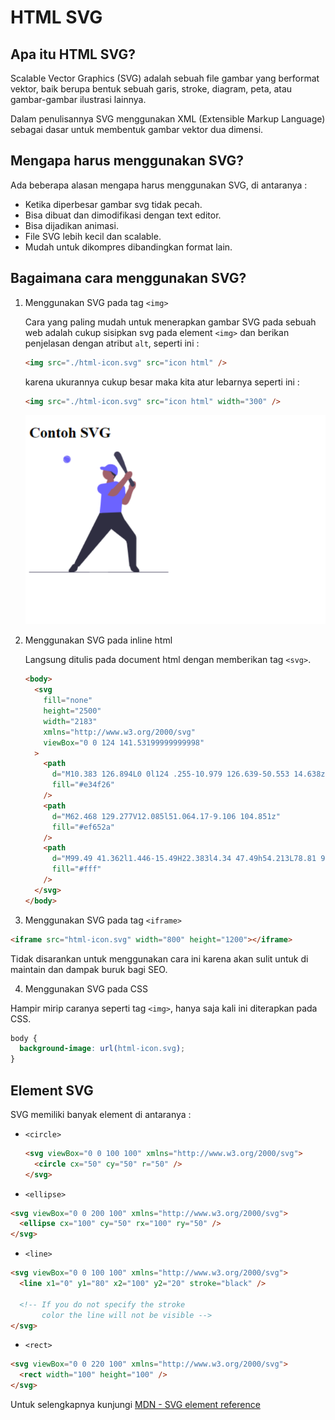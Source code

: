 # HTML SVG

## Apa itu HTML SVG?

Scalable Vector Graphics (SVG) adalah sebuah file gambar yang berformat vektor, baik berupa bentuk sebuah garis, stroke, diagram, peta, atau gambar-gambar ilustrasi lainnya.

Dalam penulisannya SVG menggunakan XML (Extensible Markup Language) sebagai dasar untuk membentuk gambar vektor dua dimensi.

## Mengapa harus menggunakan SVG?

Ada beberapa alasan mengapa harus menggunakan SVG, di antaranya :

- Ketika diperbesar gambar svg tidak pecah.
- Bisa dibuat dan dimodifikasi dengan text editor.
- Bisa dijadikan animasi.
- File SVG lebih kecil dan scalable.
- Mudah untuk dikompres dibandingkan format lain.

## Bagaimana cara menggunakan SVG?

1. Menggunakan SVG pada tag `<img>`

   Cara yang paling mudah untuk menerapkan gambar SVG pada sebuah web adalah cukup sisipkan svg pada element `<img>` dan berikan penjelasan dengan atribut `alt`, seperti ini :

   ```html
   <img src="./html-icon.svg" src="icon html" />
   ```

   karena ukurannya cukup besar maka kita atur lebarnya seperti ini :

   ```html
   <img src="./html-icon.svg" src="icon html" width="300" />
   ```

   ![contoh svg img](contoh-1.png)

2. Menggunakan SVG pada inline html

   Langsung ditulis pada document html dengan memberikan tag `<svg>`.

   ```html
   <body>
     <svg
       fill="none"
       height="2500"
       width="2183"
       xmlns="http://www.w3.org/2000/svg"
       viewBox="0 0 124 141.53199999999998"
     >
       <path
         d="M10.383 126.894L0 0l124 .255-10.979 126.639-50.553 14.638z"
         fill="#e34f26"
       />
       <path
         d="M62.468 129.277V12.085l51.064.17-9.106 104.851z"
         fill="#ef652a"
       />
       <path
         d="M99.49 41.362l1.446-15.49H22.383l4.34 47.49h54.213L78.81 93.617l-17.362 4.68-17.617-5.106-.936-12.085H27.319l2.128 24.681 32 8.936 32.255-8.936 4.34-48.17H41.107L39.49 41.362z"
         fill="#fff"
       />
     </svg>
   </body>
   ```

3. Menggunakan SVG pada tag `<iframe>`

```html
<iframe src="html-icon.svg" width="800" height="1200"></iframe>
```

Tidak disarankan untuk menggunakan cara ini karena akan sulit untuk di maintain dan dampak buruk bagi SEO.

4. Menggunakan SVG pada CSS

Hampir mirip caranya seperti tag `<img>`, hanya saja kali ini diterapkan pada CSS.

```css
body {
  background-image: url(html-icon.svg);
}
```

## Element SVG

SVG memiliki banyak element di antaranya :

- `<circle>`

  ```html
  <svg viewBox="0 0 100 100" xmlns="http://www.w3.org/2000/svg">
    <circle cx="50" cy="50" r="50" />
  </svg>
  ```

- `<ellipse>`

```html
<svg viewBox="0 0 200 100" xmlns="http://www.w3.org/2000/svg">
  <ellipse cx="100" cy="50" rx="100" ry="50" />
</svg>
```

- `<line>`

```html
<svg viewBox="0 0 100 100" xmlns="http://www.w3.org/2000/svg">
  <line x1="0" y1="80" x2="100" y2="20" stroke="black" />

  <!-- If you do not specify the stroke
       color the line will not be visible -->
</svg>
```

- `<rect>`

```html
<svg viewBox="0 0 220 100" xmlns="http://www.w3.org/2000/svg">
  <rect width="100" height="100" />
</svg>
```

Untuk selengkapnya kunjungi [MDN - SVG element reference](https://developer.mozilla.org/en-US/docs/Web/SVG/Element#svg_elements_a_to_z)
